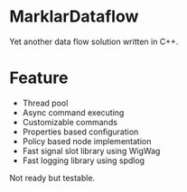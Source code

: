 # MarklarDataflow
Yet another data flow solution written in C++.

# Feature
 - Thread pool
 - Async command executing
 - Customizable commands
 - Properties based configuration
 - Policy based node implementation
 - Fast signal slot library using WigWag
 - Fast logging library using spdlog

Not ready but testable.
